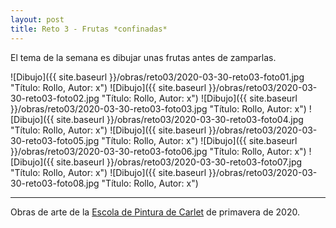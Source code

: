 ```yaml
---
layout: post
title: Reto 3 - Frutas *confinadas*
---
```


El tema de la semana es dibujar unas frutas antes de zamparlas.

![Dibujo]({{ site.baseurl }}/obras/reto03/2020-03-30-reto03-foto01.jpg "Título: Rollo, Autor: x")
![Dibujo]({{ site.baseurl }}/obras/reto03/2020-03-30-reto03-foto02.jpg "Título: Rollo, Autor: x")
![Dibujo]({{ site.baseurl }}/obras/reto03/2020-03-30-reto03-foto03.jpg "Título: Rollo, Autor: x")
![Dibujo]({{ site.baseurl }}/obras/reto03/2020-03-30-reto03-foto04.jpg "Título: Rollo, Autor: x")
![Dibujo]({{ site.baseurl }}/obras/reto03/2020-03-30-reto03-foto05.jpg "Título: Rollo, Autor: x")
![Dibujo]({{ site.baseurl }}/obras/reto03/2020-03-30-reto03-foto06.jpg "Título: Rollo, Autor: x")
![Dibujo]({{ site.baseurl }}/obras/reto03/2020-03-30-reto03-foto07.jpg "Título: Rollo, Autor: x")
![Dibujo]({{ site.baseurl }}/obras/reto03/2020-03-30-reto03-foto08.jpg "Título: Rollo, Autor: x")

---

Obras de arte de la [Escola de Pintura de Carlet](https://arte.pinturitas.com) de primavera de 2020.
